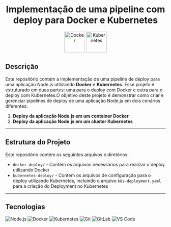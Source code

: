 <h1 align="center">Implementação de uma pipeline com deploy para Docker e Kubernetes</h1>
<p align="center">
  <img src="https://techstack-generator.vercel.app/docker-icon.svg" alt="Docker" width="65" height="65" />
  <img src="https://techstack-generator.vercel.app/kubernetes-icon.svg" alt="Kubernetes" width="65" height="65" />
</p>


## Descrição 

Este repositório contém a implementação de uma pipeline de deploy para uma aplicação Node.js utilizando **Docker** e **Kubernetes**. Esse projeto é estruturado em duas partes: uma para o deploy com Docker e outra para o deploy com Kubernetes.O objetivo deste projeto é demonstrar como criar e gerenciar pipelines de deploy de uma aplicação Node.js em dois cenários diferentes:

1. **Deploy da aplicação Node.js em um container Docker**
2. **Deploy da aplicação Node.js em um cluster Kubernetes**

---

## Estrutura do Projeto
Este repositório contém os seguintes arquivos e diretórios:

- `docker-deploy/` - Contém os arquivos necessários para realizar o deploy utilizando Docker
- `kubernetes-deploy/` - Contém os arquivos de configuração para o deploy utilizando Kubernetes, incluindo o arquivo `k8s-deployment.yaml` para a criação do Deployment no Kubernetes

---
  
## Tecnologias 

<img src="https://img.shields.io/badge/Node.js-000000?style=for-the-badge&logo=node.js&logoColor=00A9E0" alt="Node.js" />
<img src="https://img.shields.io/badge/Docker-000000?style=for-the-badge&logo=docker&logoColor=00A9E0" alt="Docker" />
<img src="https://img.shields.io/badge/Kubernetes-000000?style=for-the-badge&logo=kubernetes&logoColor=00A9E0" alt="Kubernetes" />
<img src="https://img.shields.io/badge/Git-000000?style=for-the-badge&logo=git&logoColor=00A9E0" alt="Git" />
<img src="https://img.shields.io/badge/GitLab-000000?style=for-the-badge&logo=gitlab&logoColor=00A9E0" alt="GitLab" />
<img src="https://img.shields.io/badge/VS_Code-000000?style=for-the-badge&logo=visualstudiocode&logoColor=00A9E0" alt="VS Code" />
